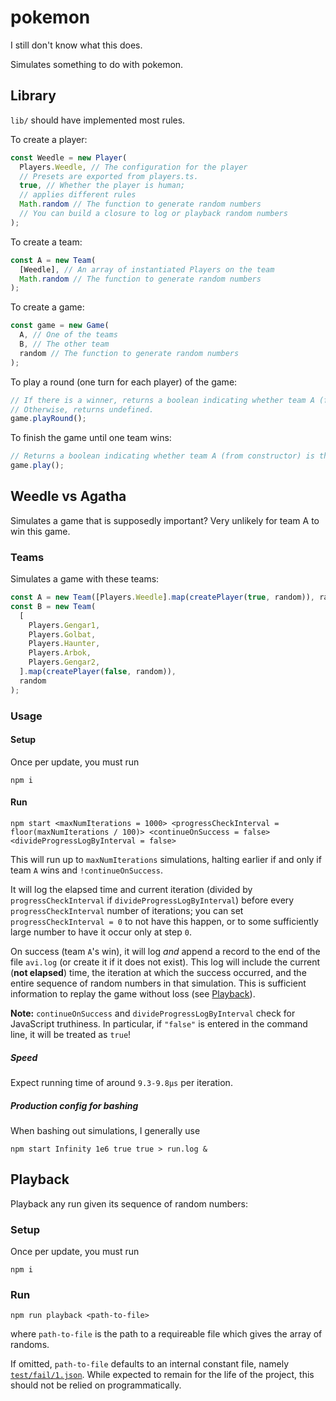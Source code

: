 # pokemon

I still don't know what this does.

Simulates something to do with pokemon.

## Library

`lib/` should have implemented most rules.

To create a player:

```js
const Weedle = new Player(
  Players.Weedle, // The configuration for the player
  // Presets are exported from players.ts.
  true, // Whether the player is human;
  // applies different rules
  Math.random // The function to generate random numbers
  // You can build a closure to log or playback random numbers
);
```

To create a team:

```js
const A = new Team(
  [Weedle], // An array of instantiated Players on the team
  Math.random // The function to generate random numbers
);
```

To create a game:

```js
const game = new Game(
  A, // One of the teams
  B, // The other team
  random // The function to generate random numbers
);
```

To play a round (one turn for each player) of the game:

```js
// If there is a winner, returns a boolean indicating whether team A (from constructor) is the winner.
// Otherwise, returns undefined.
game.playRound();
```

To finish the game until one team wins:

```js
// Returns a boolean indicating whether team A (from constructor) is the winner.
game.play();
```

## Weedle vs Agatha

Simulates a game that is supposedly important?
Very unlikely for team A to win this game.

### Teams

Simulates a game with these teams:

```js
const A = new Team([Players.Weedle].map(createPlayer(true, random)), random);
const B = new Team(
  [
    Players.Gengar1,
    Players.Golbat,
    Players.Haunter,
    Players.Arbok,
    Players.Gengar2,
  ].map(createPlayer(false, random)),
  random
);
```

### Usage

#### Setup

Once per update, you must run

```shell
npm i
```

#### Run

```shell
npm start <maxNumIterations = 1000> <progressCheckInterval = floor(maxNumIterations / 100)> <continueOnSuccess = false> <divideProgressLogByInterval = false>
```

This will run up to `maxNumIterations` simulations, halting earlier if and only if team `A` wins and `!continueOnSuccess`.

It will log the elapsed time and current iteration (divided by `progressCheckInterval` if `divideProgressLogByInterval`) before every `progressCheckInterval` number of iterations;
you can set `progressCheckInterval = 0` to not have this happen, or to some sufficiently large number to have it occur only at step `0`.

On success (team `A`'s win), it will log _and_ append a record to the end of the file `avi.log` (or create it if it does not exist).
This log will include the current (**not elapsed**) time, the iteration at which the success occurred, and the entire sequence of random numbers in that simulation.
This is sufficient information to replay the game without loss (see [Playback]).

**Note:**
`continueOnSuccess` and `divideProgressLogByInterval` check for JavaScript truthiness.
In particular, if `"false"` is entered in the command line, it will be treated as `true`!

##### Speed

Expect running time of around `9.3-9.8µs` per iteration.

##### Production config for bashing

When bashing out simulations, I generally use

```shell
npm start Infinity 1e6 true true > run.log &
```

## Playback

Playback any run given its sequence of random numbers:

### Setup

Once per update, you must run

```shell
npm i
```

### Run

```shell
npm run playback <path-to-file>
```

where `path-to-file` is the path to a requireable file which gives the array of randoms.

If omitted, `path-to-file` defaults to an internal constant file, namely [`test/fail/1.json`].
While expected to remain for the life of the project, this should not be relied on programmatically.

[`test/fail/1.json`]: test/fail/1.json
[playback]: #playback

